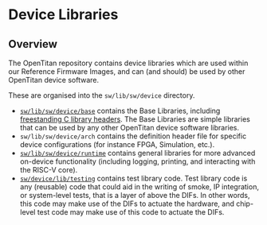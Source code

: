 # Device Libraries

## Overview

The OpenTitan repository contains device libraries which are used within our
Reference Firmware Images, and can (and should) be used by other OpenTitan
device software.

These are organised into the `sw/lib/sw/device` directory.

-   [`sw/lib/sw/device/base`](https://github.com/lowRISC/opentitan/tree/master/sw/lib/sw/device/base)
    contains the Base Libraries, including
    [freestanding C library headers](https://github.com/lowRISC/opentitan/tree/master/sw/lib/sw/device/base/freestanding).
    The Base Libraries are simple libraries that can be used by any other OpenTitan device software libraries.
-   `sw/lib/sw/device/arch` contains the definition header file for specific device
    configurations (for instance FPGA, Simulation, etc.).
-   [`sw/lib/sw/device/runtime`](https://github.com/lowRISC/opentitan/tree/master/sw/lib/sw/device/runtime)
    contains general libraries for more advanced on-device functionality
    (including logging, printing, and interacting with the RISC-V core).
-   [`sw/device/lib/testing`](../../../device/lib/testing/README.md)
    contains test library code. Test library code is any (reusable) code that
    could aid in the writing of smoke, IP integration, or system-level tests,
    that is a layer of above the DIFs. In other words, this code may make use
    of the DIFs to actuate the hardware, and chip-level test code may make use
    of this code to actuate the DIFs.
